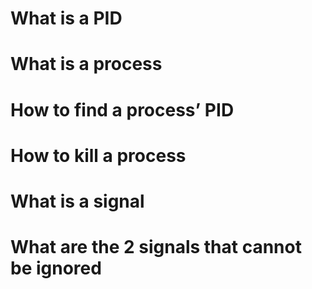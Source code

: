 # What is a PID
# What is a process
# How to find a process’ PID
# How to kill a process
# What is a signal
# What are the 2 signals that cannot be ignored
